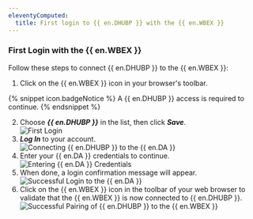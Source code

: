 ```yaml
---
eleventyComputed:
  title: First login to {{ en.DHUBP }} with the {{ en.WBEX }}
---
```

### First Login with the {{ en.WBEX }} 

Follow these steps to connect {{ en.DHUBP }} to the {{ en.WBEX }}:  

1. Click on the {{ en.WBEX }} icon in your browser's toolbar.  

{% snippet icon.badgeNotice %} 
A {{ en.DHUBP }} access is required to continue. 
{% endsnippet %}
 
2. Choose ***{{ en.DHUBP }}*** in the list, then click ***Save***.  
![First Login](https://webdevolutions.azureedge.net/docs/en/hub/Dwl4050.png)
1. ***Log In*** to your account.  
![Connecting {{ en.DHUBP }} to the {{ en.DA }}](https://webdevolutions.azureedge.net/docs/en/hub/Dwl4054.png)
1. Enter your {{ en.DA }} credentials to continue.  
![Entering {{ en.DA }} Credentials](https://webdevolutions.azureedge.net/docs/en/hub/Dwl4023.png)
1. When done, a login confirmation message will appear.  
![Successful Login to the {{ en.DA }}](https://webdevolutions.azureedge.net/docs/en/hub/Dwl4051.png)
1. Click on the {{ en.WBEX }} icon in the toolbar of your web browser to validate that the {{ en.WBEX }} is now connected to {{ en.DHUBP }}.  
![Successful Pairing of {{ en.DHUBP }} to the {{ en.WBEX }}](https://webdevolutions.azureedge.net/docs/en/hub/Dwl4052.png)
